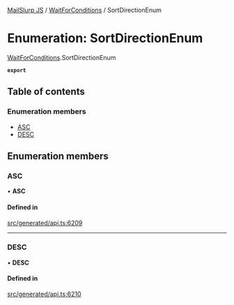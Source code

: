 [MailSlurp JS](../README.md) / [WaitForConditions](../modules/WaitForConditions.md) / SortDirectionEnum

# Enumeration: SortDirectionEnum

[WaitForConditions](../modules/WaitForConditions.md).SortDirectionEnum

**`export`**

## Table of contents

### Enumeration members

- [ASC](WaitForConditions.SortDirectionEnum.md#asc)
- [DESC](WaitForConditions.SortDirectionEnum.md#desc)

## Enumeration members

### ASC

• **ASC**

#### Defined in

[src/generated/api.ts:6209](https://github.com/mailslurp/mailslurp-client/blob/113e801/src/generated/api.ts#L6209)

___

### DESC

• **DESC**

#### Defined in

[src/generated/api.ts:6210](https://github.com/mailslurp/mailslurp-client/blob/113e801/src/generated/api.ts#L6210)
